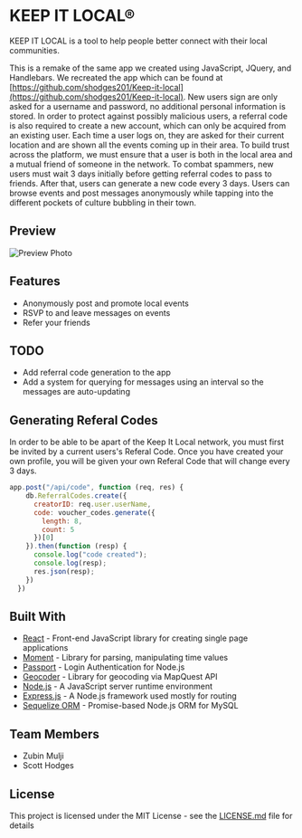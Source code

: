# KEEP IT LOCAL®

KEEP IT LOCAL is a tool to help people better connect with their local communities. 

This is a remake of the same app we created using JavaScript, JQuery, and Handlebars. We recreated the app which can be found at [https://github.com/shodges201/Keep-it-local](https://github.com/shodges201/Keep-it-local). New users sign are only asked for a username and password, no additional personal information is stored. In order to protect against possibly malicious users, a referral code is also required to create a new account, which can only be acquired from an existing user. Each time a user logs on, they are asked for their current location and are shown all the events coming up in their area. To build trust across the platform, we must ensure that a user is both in the local area and a mutual friend of someone in the network. To combat spammers, new users must wait 3 days initially before getting referral codes to pass to friends. After that, users can generate a new code every 3 days. Users can browse events and post messages anonymously while tapping into the different pockets of culture bubbling in their town.

## Preview

![Preview Photo](client/public/keep-it-local.png)

## Features

* Anonymously post and promote local events
* RSVP to and leave messages on events
* Refer your friends

## TODO
* Add referral code generation to the app
* Add a system for querying for messages using an interval so the messages are auto-updating

## Generating Referal Codes

In order to be able to be apart of the Keep It Local network, you must first be invited by a current users's Referal Code. Once you have created your own profile, you will be given your own Referal Code that will change every 3 days.

```js
app.post("/api/code", function (req, res) {
    db.ReferralCodes.create({
      creatorID: req.user.userName,
      code: voucher_codes.generate({
        length: 8,
        count: 5
      })[0]
    }).then(function (resp) {
      console.log("code created");
      console.log(resp);
      res.json(resp);
    })
  })
```

## Built With
* [React](https://reactjs.org/) - Front-end JavaScript library for creating single page applications
* [Moment](https://momentjs.com/docs/) - Library for parsing, manipulating time values
* [Passport](http://www.passportjs.org/) - Login Authentication for Node.js
* [Geocoder](https://developer.mapquest.com/documentation/geocoding-api/) - Library for geocoding via MapQuest API
* [Node.js](https://nodejs.org/en/) - A JavaScript server runtime environment
* [Express.js](http://expressjs.com/) - A Node.js framework used mostly for routing
* [Sequelize ORM](https://sequelize.org/) - Promise-based Node.js ORM for MySQL 


## Team Members
* Zubin Mulji
* Scott Hodges

## License

This project is licensed under the MIT License - see the [LICENSE.md](LICENSE.md) file for details

